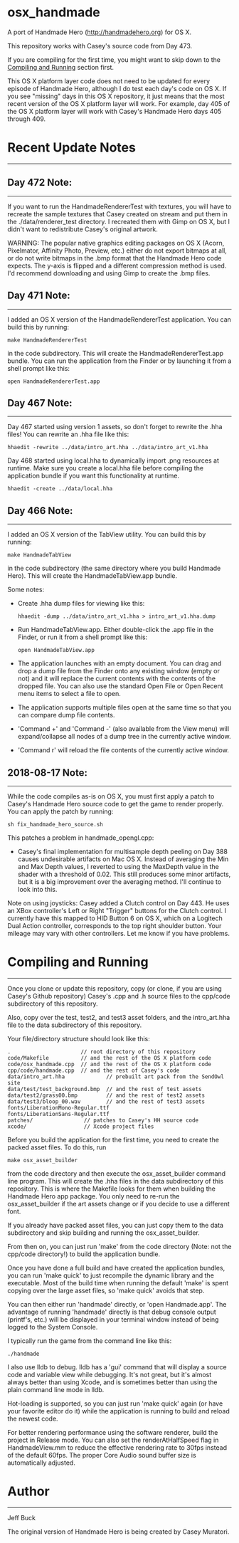 osx_handmade
============

A port of Handmade Hero (http://handmadehero.org) for OS X.

This repository works with Casey's source code from Day 473.

If you are compiling for the first time, you might want to
skip down to the [Compiling and Running](#compiling-and-running)
section first.

This OS X platform layer code does not need to be updated for
every episode of Handmade Hero, although I do test each day's code
on OS X. If you see "missing" days in this OS X repository, it just
means that the most recent version of the OS X platform layer will
work. For example, day 405 of the OS X platform layer
will work with Casey's Handmade Hero days 405 through 409.


# Recent Update Notes
---------------------

## Day 472 Note:
----------------
If you want to run the HandmadeRendererTest with textures, you will
have to recreate the sample textures that Casey created on stream
and put them in the ./data/renderer_test directory. I recreated
them with Gimp on OS X, but I didn't want to redistribute Casey's
original artwork.

WARNING: The popular native graphics editing packages on OS X
(Acorn, Pixelmator, Affinity Photo, Preview, etc.) either do not
export bitmaps at all, or do not write bitmaps in the
.bmp format that the Handmade Hero code expects. The y-axis is
flipped and a different compression method is used. I'd recommend
downloading and using Gimp to create the .bmp files.


## Day 471 Note:
----------------
I added an OS X version of the HandmadeRendererTest application.
You can build this by running:

    make HandmadeRendererTest

in the code subdirectory. This will create the HandmadeRendererTest.app
bundle. You can run the application from the Finder or by launching it
from a shell prompt like this:

    open HandmadeRendererTest.app


## Day 467 Note:
----------------
Day 467 started using version 1 assets, so don't forget to
rewrite the .hha files! You can rewrite an .hha file like this:

    hhaedit -rewrite ../data/intro_art.hha ../data/intro_art_v1.hha

Day 468 started using local.hha to dynamically import .png resources
at runtime. Make sure you create a local.hha file before compiling
the application bundle if you want this functionality at runtime.

    hhaedit -create ../data/local.hha


## Day 466 Note:
----------------
I added an OS X version of the TabView utility. You can build this
by running:

    make HandmadeTabView

in the code subdirectory (the same directory where you build Handmade Hero).
This will create the HandmadeTabView.app bundle.

Some notes:

- Create .hha dump files for viewing like this:

      hhaedit -dump ../data/intro_art_v1.hha > intro_art_v1.hha.dump

- Run HandmadeTabView.app. Either double-click the .app file in the Finder,
  or run it from a shell prompt like this:

      open HandmadeTabView.app

- The application launches with an empty document. You can drag and drop
a dump file from the Finder onto any existing window (empty or not) and it
will replace the current contents with the contents of the dropped file.
You can also use the standard Open File or Open Recent menu items to
select a file to open.

- The application supports multiple files open at the same time so that
you can compare dump file contents.

- 'Command +' and 'Command -' (also available from the View menu) will
expand/collapse all nodes of a dump tree in the currently active window.

- 'Command r' will reload the file contents of the currently active window.


## 2018-08-17 Note:
-------------------

While the code compiles as-is on OS X, you must first apply a patch to
Casey's Handmade Hero source code to get the game to render properly. You can
apply the patch by running:

    sh fix_handmade_hero_source.sh

This patches a problem in handmade_opengl.cpp:

- Casey's final implementation for multisample depth peeling on Day 388
causes undesirable artifacts on Mac OS X. Instead of averaging the Min and Max
Depth values, I reverted to using the MaxDepth value in the shader with a
threshold of 0.02. This still produces some minor artifacts, but it is a big
improvement over the averaging method. I'll continue to look into this.


Note on using joysticks: Casey added a Clutch control on Day 443. He
uses an XBox controller's Left or Right "Trigger" buttons for the Clutch
control. I currently have this mapped to HID Button 6 on OS X, which on a
Logitech Dual Action controller, corresponds to the top right shoulder
button. Your mileage may vary with other controllers. Let me know if you
have problems.


# Compiling and Running
-----------------------

Once you clone or update this repository, copy (or clone, if you are
using Casey's Github repository) Casey's .cpp
and .h source files to the cpp/code subdirectory of this repository.

Also, copy over the test, test2, and test3 asset folders, and the
intro_art.hha file to the data subdirectory of this repository.

Your file/directory structure should look like this:

    .                      // root directory of this repository
	code/Makefile          // and the rest of the OS X platform code
	code/osx_handmade.cpp  // and the rest of the OS X platform code
	cpp/code/handmade.cpp  // and the rest of Casey's code
	data/intro_art.hha             // prebuilt art pack from the SendOwl site
	data/test/test_background.bmp  // and the rest of test assets
	data/test2/grass00.bmp         // and the rest of test2 assets
	data/test3/bloop_00.wav        // and the rest of test3 assets
	fonts/LiberationMono-Regular.ttf
	fonts/LiberationSans-Regular.ttf
	patches/                // patches to Casey's HH source code
	xcode/                  // Xcode project files


Before you build the application for the first time, you need to
create the packed asset files. To do this, run

    make osx_asset_builder

from the code directory and then execute the osx_asset_builder
command line program. This will create the .hha files in the
data subdirectory of this repository. This is where the Makefile
looks for them when building the Handmade Hero app package. You only
need to re-run the osx_asset_builder if the art assets change or if
you decide to use a different font.

If you already have packed asset files, you can just copy them to the data
subdirectory and skip building and running the osx_asset_builder.

From then on, you can just run 'make' from the code
directory (Note: not the cpp/code directory!) to build the application bundle.

Once you have done a full build and have created the application
bundles, you can run 'make quick' to just recompile the dynamic library and
the executable. Most of the build time when running the default 'make'
is spent copying over the large asset files, so 'make quick' avoids that step.

You can then either run 'handmade' directly, or 'open Handmade.app'.
The advantage of running 'handmade' directly is that debug console output
(printf's, etc.) will be displayed in your terminal window instead
of being logged to the System Console.

I typically run the game from the command line like this:

	./handmade

I also use lldb to debug. lldb has a 'gui' command that will
display a source code and variable view while debugging. It's not great,
but it's almost always better than using Xcode, and is sometimes better than
using the plain command line mode in lldb.

Hot-loading is supported, so you can just run 'make quick' again (or have your
favorite editor do it) while the application is running to build and
reload the newest code.

For better rendering performance using the software renderer, build
the project in Release mode. You can also set the renderAtHalfSpeed
flag in HandmadeView.mm to reduce the effective rendering rate to 30fps
instead of the default 60fps. The proper Core Audio sound buffer size
is automatically adjusted.


# Author
--------
Jeff Buck

The original version of Handmade Hero is being created by Casey Muratori.

